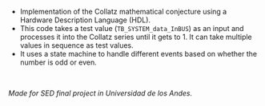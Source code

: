 - Implementation of the Collatz mathematical conjecture using a Hardware Description Language (HDL).
- This code takes a test value (`TB_SYSTEM_data_InBUS`) as an input and processes it into the Collatz series until it gets to 1. It can take multiple values in sequence as test values.
- It uses a state machine to handle different events based on whether the number is odd or even.

<br>

*Made for SED final project in Universidad de los Andes.*